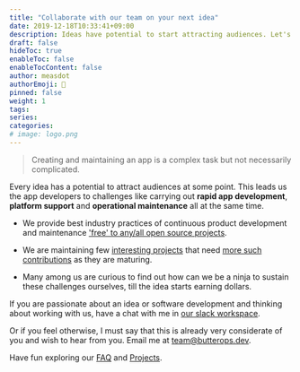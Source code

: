 ```yaml
---
title: "Collaborate with our team on your next idea"
date: 2019-12-18T10:33:41+09:00
description: Ideas have potential to start attracting audiences. Let's modernize our app development and be ready for that.
draft: false
hideToc: true
enableToc: false
enableTocContent: false
author: measdot
authorEmoji: 🎅
pinned: false
weight: 1
tags:
series:
categories:
# image: logo.png
---
```

> Creating and maintaining an app is a complex task but not necessarily complicated.

Every idea has a potential to attract audiences at some point. This leads us the app developers to challenges like carrying out **rapid app development**, **platform support** and **operational maintenance** all at the same time.

- We provide best industry practices of continuous product development and maintenance ['free' to any/all open source projects](/services/what-we-create).

- We are maintaining few [interesting projects](/) that need [more such contributions](/) as they are maturing.

- Many among us are curious to find out how can we be a ninja to sustain these challenges ourselves, till the idea starts earning dollars.

If you are passionate about an idea or software development and thinking about working with us, have a chat with me in [our slack workspace](/).

Or if you feel otherwise, I must say that this is already very considerate of you and wish to hear from you. Email me at team@butterops.dev.

Have fun exploring our [FAQ](/) and [Projects](/).
